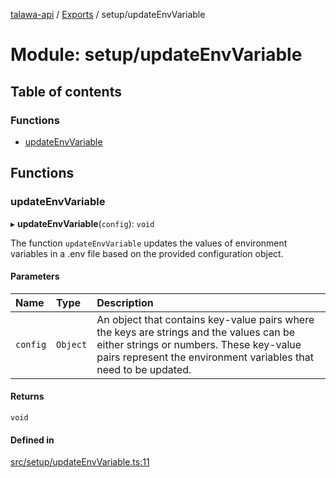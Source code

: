 [talawa-api](../README.md) / [Exports](../modules.md) / setup/updateEnvVariable

# Module: setup/updateEnvVariable

## Table of contents

### Functions

- [updateEnvVariable](setup_updateEnvVariable.md#updateenvvariable)

## Functions

### updateEnvVariable

▸ **updateEnvVariable**(`config`): `void`

The function `updateEnvVariable` updates the values of environment variables in a .env file based on the provided
configuration object.

#### Parameters

| Name | Type | Description |
| :------ | :------ | :------ |
| `config` | `Object` | An object that contains key-value pairs where the keys are strings and the values can be either strings or numbers. These key-value pairs represent the environment variables that need to be updated. |

#### Returns

`void`

#### Defined in

[src/setup/updateEnvVariable.ts:11](https://github.com/PalisadoesFoundation/talawa-api/blob/53234da/src/setup/updateEnvVariable.ts#L11)
